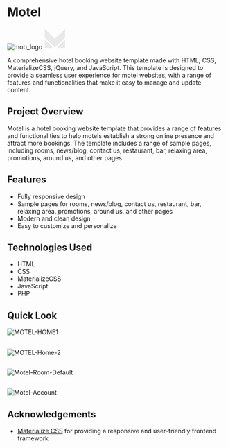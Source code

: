 # Motel

![mob_logo](https://github.com/user-attachments/assets/6fea28ad-7258-4554-9817-d8c5b1fec7f0)<?xml version="1.0"?>
<svg xmlns="http://www.w3.org/2000/svg" xmlns:xlink="http://www.w3.org/1999/xlink" xmlns:svgjs="http://svgjs.com/svgjs" version="1.1" width="50" height="50" x="0" y="0" viewBox="0 0 92.896 92.896" style="enable-background:new 0 0 512 512" xml:space="preserve" class=""><g transform="matrix(0.9400000000000001,0,0,0.9400000000000001,2.7868801116943374,2.786909866333012)">
<g xmlns="http://www.w3.org/2000/svg">
	<g>
		<polygon points="0,51.115 0,90.161 33.818,90.161 33.811,84.637   " fill="#e9e9e9" data-original="#000000" style="" class=""/>
		<polygon points="59.078,90.168 92.896,90.168 92.896,51.121 59.086,84.645   " fill="#e9e9e9" data-original="#000000" style="" class=""/>
		<polygon points="92.896,2.925 46.547,48.879 0,2.729 0,42.438 46.547,88.588 92.889,42.641   " fill="#e9e9e9" data-original="#000000" style="" class=""/>
	</g>
</g>
<g xmlns="http://www.w3.org/2000/svg">
</g>
<g xmlns="http://www.w3.org/2000/svg">
</g>
<g xmlns="http://www.w3.org/2000/svg">
</g>
<g xmlns="http://www.w3.org/2000/svg">
</g>
<g xmlns="http://www.w3.org/2000/svg">
</g>
<g xmlns="http://www.w3.org/2000/svg">
</g>
<g xmlns="http://www.w3.org/2000/svg">
</g>
<g xmlns="http://www.w3.org/2000/svg">
</g>
<g xmlns="http://www.w3.org/2000/svg">
</g>
<g xmlns="http://www.w3.org/2000/svg">
</g>
<g xmlns="http://www.w3.org/2000/svg">
</g>
<g xmlns="http://www.w3.org/2000/svg">
</g>
<g xmlns="http://www.w3.org/2000/svg">
</g>
<g xmlns="http://www.w3.org/2000/svg">
</g>
<g xmlns="http://www.w3.org/2000/svg">
</g>
</g></svg>


A comprehensive hotel booking website template made with HTML, CSS, MaterializeCSS, jQuery, and JavaScript. This template is designed to provide a seamless user experience for motel websites, with a range of features and functionalities that make it easy to manage and update content.



## Project Overview

Motel is a hotel booking website template that provides a range of features and functionalities to help motels establish a strong online presence and attract more bookings. The template includes a range of sample pages, including rooms, news/blog, contact us, restaurant, bar, relaxing area, promotions, around us, and other pages.
## Features

- Fully responsive design
- Sample pages for rooms, news/blog, contact us, restaurant, bar, relaxing area, promotions, around us, and other pages
- Modern and clean design
- Easy to customize and personalize


## Technologies Used
- HTML
- CSS
- MaterializeCSS
- JavaScript
- PHP


## Quick Look

![MOTEL-HOME1](https://github.com/user-attachments/assets/b0f4c31a-06ec-4e3a-b5b4-060a34247c0c)
##
![MOTEL-Home-2](https://github.com/user-attachments/assets/b641baf5-ab8b-4120-a218-f2469f8b5914)
##
![Motel-Room-Default](https://github.com/user-attachments/assets/1ca420d6-273a-4d20-b130-c56b3ba3f2f2)
##
![Motel-Account](https://github.com/user-attachments/assets/baad1b74-e7e2-48f3-a07f-91b6e81a3308)


## Acknowledgements
 - [Materialize CSS](https://materializecss.com/) for providing a responsive and user-friendly frontend framework

